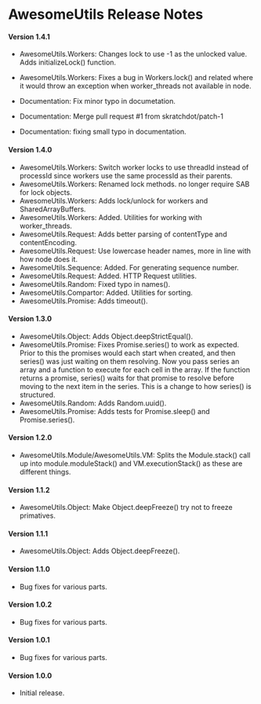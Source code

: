 # AwesomeUtils Release Notes

#### **Version 1.4.1**

 - AwesomeUtils.Workers: Changes lock to use -1 as the unlocked value. Adds initializeLock() function.

 - AwesomeUtils.Workers: Fixes a bug in Workers.lock() and related where it would throw an exception when worker_threads not available in node.

 - Documentation: Fix minor typo in documetation.

 - Documentation: Merge pull request #1 from skratchdot/patch-1

 - Documentation: fixing small typo in documentation.

#### **Version 1.4.0**

 - AwesomeUtils.Workers: Switch worker locks to use threadId instead of processId since workers use the same processId as their parents.
 - AwesomeUtils.Workers: Renamed lock methods. no longer require SAB for lock objects.
 - AwesomeUtils.Workers: Adds lock/unlock for workers and SharedArrayBuffers.
 - AwesomeUtils.Workers: Added. Utilities for working with worker_threads.
 - AwesomeUtils.Request: Adds better parsing of contentType and contentEncoding.
 - AwesomeUtils.Request: Use lowercase header names, more in line with how node does it.
 - AwesomeUtils.Sequence: Added. For generating sequence number.
 - AwesomeUtils.Request: Added. HTTP Request utilities.
 - AwesomeUtils.Random: Fixed typo in names().
 - AwesomeUtils.Compartor: Added. Utilities for sorting.
 - AwesomeUtils.Promise: Adds timeout().

#### **Version 1.3.0**

 - AwesomeUtils.Object: Adds Object.deepStrictEqual().
 - AwesomeUtils.Promise: Fixes Promise.series() to work as expected. Prior to this the promises would each start when created, and then series() was just waiting on them resolving. Now you pass series an array and a function to execute for each cell in the array. If the function returns a promise, series() waits for that promise to resolve before moving to the next item in the series. This is a change to how series() is structured.
 - AwesomeUtils.Random: Adds Random.uuid().
 - AwesomeUtils.Promise: Adds tests for Promise.sleep() and Promise.series().

#### **Version 1.2.0**

 - AwesomeUtils.Module/AwesomeUtils.VM: Splits the Module.stack() call up into module.moduleStack() and VM.executionStack() as these are different things.

#### **Version 1.1.2**

 - AwesomeUtils.Object: Make Object.deepFreeze() try not to freeze primatives.

#### **Version 1.1.1**

 - AwesomeUtils.Object: Adds Object.deepFreeze().

#### **Version 1.1.0**

 - Bug fixes for various parts.

#### **Version 1.0.2**

 - Bug fixes for various parts.

#### **Version 1.0.1**

 - Bug fixes for various parts.

#### **Version 1.0.0**

 - Initial release.
